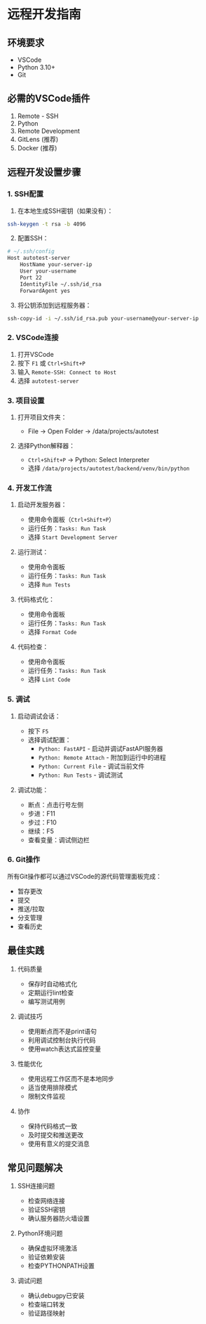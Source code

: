 # 远程开发指南

## 环境要求

- VSCode
- Python 3.10+
- Git

## 必需的VSCode插件

1. Remote - SSH
2. Python
3. Remote Development
4. GitLens (推荐)
5. Docker (推荐)

## 远程开发设置步骤

### 1. SSH配置

1. 在本地生成SSH密钥（如果没有）：
```bash
ssh-keygen -t rsa -b 4096
```

2. 配置SSH：
```bash
# ~/.ssh/config
Host autotest-server
    HostName your-server-ip
    User your-username
    Port 22
    IdentityFile ~/.ssh/id_rsa
    ForwardAgent yes
```

3. 将公钥添加到远程服务器：
```bash
ssh-copy-id -i ~/.ssh/id_rsa.pub your-username@your-server-ip
```

### 2. VSCode连接

1. 打开VSCode
2. 按下 `F1` 或 `Ctrl+Shift+P`
3. 输入 `Remote-SSH: Connect to Host`
4. 选择 `autotest-server`

### 3. 项目设置

1. 打开项目文件夹：
   - File -> Open Folder -> /data/projects/autotest

2. 选择Python解释器：
   - `Ctrl+Shift+P` -> Python: Select Interpreter
   - 选择 `/data/projects/autotest/backend/venv/bin/python`

### 4. 开发工作流

1. 启动开发服务器：
   - 使用命令面板（`Ctrl+Shift+P`）
   - 运行任务：`Tasks: Run Task`
   - 选择 `Start Development Server`

2. 运行测试：
   - 使用命令面板
   - 运行任务：`Tasks: Run Task`
   - 选择 `Run Tests`

3. 代码格式化：
   - 使用命令面板
   - 运行任务：`Tasks: Run Task`
   - 选择 `Format Code`

4. 代码检查：
   - 使用命令面板
   - 运行任务：`Tasks: Run Task`
   - 选择 `Lint Code`

### 5. 调试

1. 启动调试会话：
   - 按下 `F5`
   - 选择调试配置：
     - `Python: FastAPI` - 启动并调试FastAPI服务器
     - `Python: Remote Attach` - 附加到运行中的进程
     - `Python: Current File` - 调试当前文件
     - `Python: Run Tests` - 调试测试

2. 调试功能：
   - 断点：点击行号左侧
   - 步进：F11
   - 步过：F10
   - 继续：F5
   - 查看变量：调试侧边栏

### 6. Git操作

所有Git操作都可以通过VSCode的源代码管理面板完成：
- 暂存更改
- 提交
- 推送/拉取
- 分支管理
- 查看历史

## 最佳实践

1. 代码质量
   - 保存时自动格式化
   - 定期运行lint检查
   - 编写测试用例

2. 调试技巧
   - 使用断点而不是print语句
   - 利用调试控制台执行代码
   - 使用watch表达式监控变量

3. 性能优化
   - 使用远程工作区而不是本地同步
   - 适当使用排除模式
   - 限制文件监视

4. 协作
   - 保持代码格式一致
   - 及时提交和推送更改
   - 使用有意义的提交消息

## 常见问题解决

1. SSH连接问题
   - 检查网络连接
   - 验证SSH密钥
   - 确认服务器防火墙设置

2. Python环境问题
   - 确保虚拟环境激活
   - 验证依赖安装
   - 检查PYTHONPATH设置

3. 调试问题
   - 确认debugpy已安装
   - 检查端口转发
   - 验证路径映射 